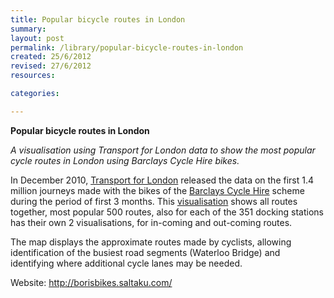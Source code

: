 ```yaml
---
title: Popular bicycle routes in London
summary: 
layout: post
permalink: /library/popular-bicycle-routes-in-london
created: 25/6/2012
revised: 27/6/2012
resources:

categories:

---
```


<p><strong>Popular bicycle routes in London</strong></p>
<p><em>A visualisation using Transport for London data to show the most popular cycle routes in London using Barclays Cycle Hire bikes.</em></p>
<p>In December 2010, <a href="http://www.data.gov.uk/library/London-DataStore" rel="nofollow">Transport for London</a> released the data on the first 1.4 million journeys made with the bikes of the <a href="http://www.data.gov.uk/library/RedSpottedHanky" rel="nofollow">Barclays Cycle Hire</a> scheme during the period of first 3 months. This <a href="http://borisbikes.saltaku.com/" rel="nofollow">visualisation</a> shows all routes together, most popular 500 routes, also for each of the 351 docking stations has their own 2 visualisations, for in-coming and out-coming routes.</p>
<p>The map displays the approximate routes made by cyclists, allowing identification of the busiest road segments (Waterloo Bridge) and identifying where additional cycle lanes may be needed.</p>
<p>Website: <a href="http://borisbikes.saltaku.com/" rel="nofollow">http://borisbikes.saltaku.com/</a></p>
